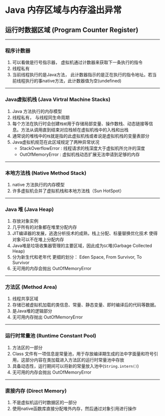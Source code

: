 # Java 内存区域与内存溢出异常
## 运行时数据区域 (Program Counter Register)
--------------
### 程序计数器
1. 可以看做是行号指示器， 虚拟机通过计数器来获取下一条执行的指令
2. 线程私有
3. 当前线程执行的是Java方法， 此计数器指示的是正在执行的指令地址。若当前线程执行的事native方法，此计数器值为空(undefined)
-------------
### Java虚拟机栈 (Java Virtral Machine Stacks)
1. Java 方法执行的内存模型
2. 线程私有， 与线程同生命周期
3. 每个方法在执行时会创建`栈帧`用于存储局部变量、操作数栈、动态链接等信息。方法从调用直到结束对应栈帧在虚拟机栈中的入栈和出栈
4. 通常说的堆栈中的`栈`就是指的此虚拟机栈或者说是虚拟机栈的变量表部分
5. Java虚拟机规范在此区域规定了两种异常状况
    * StackOverflowError : 线程请求的栈深度大于虚拟机所允许的深度
    * OutOfMemoryError : 虚拟机栈动态扩展无法申请到足够的内存

-----------
### 本地方法栈 (Native Method Stack)
1. native 方法执行的内存模型 
2. 许多虚拟机合并了虚拟机栈和本地方法栈（Sun HotSpot）
---------
### Java 堆 (Java Heap)
1. 存放对象实例
2. 几乎所有的对象都在堆里分配内存
3. JIT编译器的发展，逃逸分析技术的成熟，栈上分配、标量替换优化技术 使得对象可以不在堆上分配内存
4. Java堆是垃圾收集器管理的主要区域，因此成为`GC`堆(Garbage Collected Heap)
5. 分为新生代和老年代 更细的划分： Eden Space, From Survivor, To Survivor
6. 无可用的内存会抛出 OutOfMemoryError
---------
### 方法区 (Method Area)
1. 线程共享区域
2. 存储已被虚拟机加载的类信息、常量、静态变量、即时编译后的代码等数据。
3. 是Java堆的逻辑部分
4. 无可用内存抛出 OutOfMemoryError
----------
### 运行时常量池 (Runtime Constant Pool)
1. 方法区的一部分
2. Class 文件有一项信息是常量池，用于存放编译期生成的法中字面量和符号引用，这部分内容在类加载进入方法区的运行时常量池中存放
3. 具备动态性，运行期间可以将新的常量放入池中(`String.intern()`)
4. 无可用的内存会抛出 OutOfMemoryError
----------
### 直接内存 (Direct Memory)
1. 不是虚拟机运行时数据区的一部分
2. 使用native函数库直接分配堆外内存，然后通过对象引用进行操作